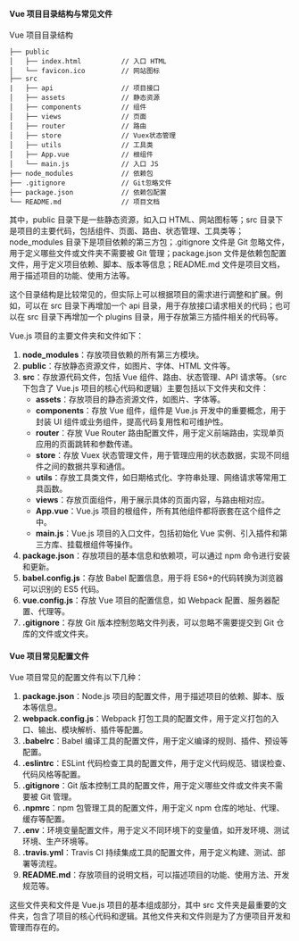 <!--
 * @Author: Shu Binqi
 * @Date: 2023-04-06 22:39:15
 * @LastEditors: Shu Binqi
 * @LastEditTime: 2023-04-06 22:48:02
 * @Description: Vue 项目
 * @Version: 1.0.0
 * @FilePath: \interviewQuestionsc:\Git\interviewQuestions\前端项目\前端项目封装\常见配置文件\Vue项目目录介绍.md
-->

#### Vue 项目目录结构与常见文件

Vue 项目目录结构

```
├── public
│   ├── index.html          // 入口 HTML
│   └── favicon.ico         // 网站图标
├── src
|   ├── api                 // 项目接口
│   ├── assets              // 静态资源
│   ├── components          // 组件
│   ├── views               // 页面
│   ├── router              // 路由
│   ├── store               // Vuex状态管理
│   ├── utils               // 工具类
│   ├── App.vue             // 根组件
│   └── main.js             // 入口 JS
├── node_modules            // 依赖包
├── .gitignore              // Git忽略文件
├── package.json            // 依赖包配置
└── README.md               // 项目文档
```

其中，public 目录下是一些静态资源，如入口 HTML、网站图标等；src 目录下是项目的主要代码，包括组件、页面、路由、状态管理、工具类等；node_modules 目录下是项目依赖的第三方包；.gitignore 文件是 Git 忽略文件，用于定义哪些文件或文件夹不需要被 Git 管理；package.json 文件是依赖包配置文件，用于定义项目依赖、脚本、版本等信息；README.md 文件是项目文档，用于描述项目的功能、使用方法等。

这个目录结构是比较常见的，但实际上可以根据项目的需求进行调整和扩展。例如，可以在 src 目录下再增加一个 api 目录，用于存放接口请求相关的代码；也可以在 src 目录下再增加一个 plugins 目录，用于存放第三方插件相关的代码等。

Vue.js 项目的主要文件夹和文件如下：

1. **node_modules**：存放项目依赖的所有第三方模块。
1. **public**：存放静态资源文件，如图片、字体、HTML 文件等。
1. **src**：存放源代码文件，包括 Vue 组件、路由、状态管理、API 请求等。（src 下包含了 Vue.js 项目的核心代码和逻辑）主要包括以下文件夹和文件：
   - **assets**：存放项目的静态资源文件，如图片、字体等。
   - **components**：存放 Vue 组件，组件是 Vue.js 开发中的重要概念，用于封装 UI 组件或业务组件，提高代码复用性和可维护性。
   - **router**：存放 Vue Router 路由配置文件，用于定义前端路由，实现单页应用的页面跳转和参数传递。
   - **store**：存放 Vuex 状态管理文件，用于管理应用的状态数据，实现不同组件之间的数据共享和通信。
   - **utils**：存放工具类文件，如日期格式化、字符串处理、网络请求等常用工具函数。
   - **views**：存放页面组件，用于展示具体的页面内容，与路由相对应。
   - **App.vue**：Vue.js 项目的根组件，所有其他组件都将嵌套在这个组件之中。
   - **main.js**：Vue.js 项目的入口文件，包括初始化 Vue 实例、引入插件和第三方库、挂载根组件等操作。
1. **package.json**：存放项目的基本信息和依赖项，可以通过 npm 命令进行安装和更新。
1. **babel.config.js**：存放 Babel 配置信息，用于将 ES6+的代码转换为浏览器可以识别的 ES5 代码。
1. **vue.config.js**：存放 Vue 项目的配置信息，如 Webpack 配置、服务器配置、代理等。
1. **.gitignore**：存放 Git 版本控制忽略文件列表，可以忽略不需要提交到 Git 仓库的文件或文件夹。

#### Vue 项目常见配置文件

Vue 项目常见的配置文件有以下几种：

1. **package.json**：Node.js 项目的配置文件，用于描述项目的依赖、脚本、版本等信息。
1. **webpack.config.js**：Webpack 打包工具的配置文件，用于定义打包的入口、输出、模块解析、插件等配置。
1. **.babelrc**：Babel 编译工具的配置文件，用于定义编译的规则、插件、预设等配置。
1. **.eslintrc**：ESLint 代码检查工具的配置文件，用于定义代码规范、错误检查、代码风格等配置。
1. **.gitignore**：Git 版本控制工具的配置文件，用于定义哪些文件或文件夹不需要被 Git 管理。
1. **.npmrc**：npm 包管理工具的配置文件，用于定义 npm 仓库的地址、代理、缓存等配置。
1. **.env**：环境变量配置文件，用于定义不同环境下的变量值，如开发环境、测试环境、生产环境等。
1. **.travis.yml**：Travis CI 持续集成工具的配置文件，用于定义构建、测试、部署等流程。
1. **README.md**：存放项目的说明文档，可以描述项目的功能、使用方法、开发规范等。

这些文件夹和文件是 Vue.js 项目的基本组成部分，其中 src 文件夹是最重要的文件夹，包含了项目的核心代码和逻辑。其他文件夹和文件则是为了方便项目开发和管理而存在的。
